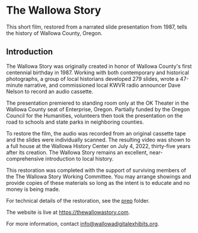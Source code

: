 # The Wallowa Story
This short film, restored from a narrated slide presentation from 1987, tells the history of Wallowa County, Oregon.

## Introduction

The Wallowa Story was originally created in honor of Wallowa County's first centennial birthday in 1987. Working with both contemporary and historical photographs, a group of local historians developed 279 slides, wrote a 47-minute narrative, and commissioned local KWVR radio announcer Dave Nelson to record an audio cassette.

The presentation premiered to standing room only at the OK Theater in the Wallowa County seat of Enterprise, Oregon. Partially funded by the Oregon Council for the Humanities, volunteers then took the presentation on the road to schools and state parks in neighboring counties.

To restore the film, the audio was recorded from an original cassette tape and the slides were individually scanned. The resulting video was shown to a full house at the Wallowa History Center on July 4, 2022, thirty-five years after its creation. The Wallowa Story remains an excellent, near-comprehensive introduction to local history.

This restoration was completed with the support of surviving members of the The Wallowa Story Working Committee. You may arrange showings and provide copies of these materials so long as the intent is to educate and no money is being made.

For technical details of the restoration, see the <a href="prep">prep</a> folder.

The website is live at <a href="https://thewallowastory.com">https://thewallowastory.com</a>.

For more information, contact <a href="mailto:info@wallowadigitalexhibits.org">info@wallowadigitalexhibits.org</a>.
